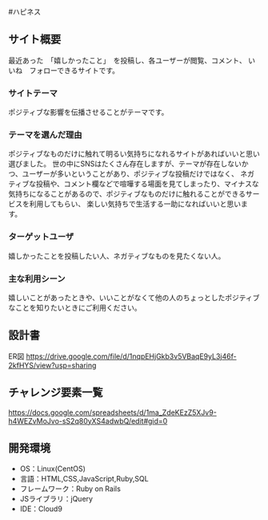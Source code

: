 #ハピネス

## サイト概要
最近あった　「嬉しかったこと」　を投稿し、各ユーザーが閲覧、コメント、
いいね　フォローできるサイトです。


### サイトテーマ
ポジティブな影響を伝播させることがテーマです。

### テーマを選んだ理由
ポジティブなものだけに触れて明るい気持ちになれるサイトがあればいいと思い選びました。
世の中にSNSはたくさん存在しますが、テーマが存在しないかつ、ユーザーが多いということがあり、ポジティブな投稿だけではなく、
ネガティブな投稿や、コメント欄などで喧嘩する場面を見てしまったり、マイナスな気持ちになることがあるので、ポジティブなものだけに触れることができるサービスを利用してもらい、
楽しい気持ちで生活する一助になればいいと思います。

### ターゲットユーザ
嬉しかったことを投稿したい人、ネガティブなものを見たくない人。

### 主な利用シーン
嬉しいことがあったときや、いいことがなくて他の人のちょっとしたポジティブなことを知りたいときにご利用ください。

## 設計書
ER図
https://drive.google.com/file/d/1nqpEHjGkb3v5VBaqE9yL3j46f-2kfHYS/view?usp=sharing
## チャレンジ要素一覧
https://docs.google.com/spreadsheets/d/1ma_ZdeKEzZ5XJv9-h4WEZvMoJvo-sS2q80yXS4adwbQ/edit#gid=0

## 開発環境
- OS：Linux(CentOS)
- 言語：HTML,CSS,JavaScript,Ruby,SQL
- フレームワーク：Ruby on Rails
- JSライブラリ：jQuery
- IDE：Cloud9